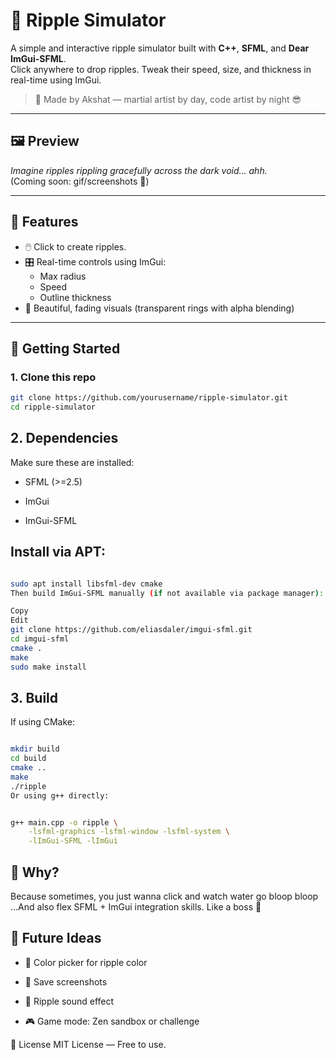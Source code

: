 # 🌊 Ripple Simulator

A simple and interactive ripple simulator built with **C++**, **SFML**, and **Dear ImGui-SFML**.  
Click anywhere to drop ripples. Tweak their speed, size, and thickness in real-time using ImGui.

> 🎯 Made by Akshat — martial artist by day, code artist by night 😎

---

## 🖼️ Preview

*Imagine ripples rippling gracefully across the dark void... ahh.*  
(Coming soon: gif/screenshots 👀)

---

## 🔧 Features

- 🖱️ Click to create ripples.
- 🎛️ Real-time controls using ImGui:
  - Max radius
  - Speed
  - Outline thickness
- 🌈 Beautiful, fading visuals (transparent rings with alpha blending)

---

## 🚀 Getting Started

### 1. Clone this repo
```bash
git clone https://github.com/yourusername/ripple-simulator.git
cd ripple-simulator
```
## 2. Dependencies
Make sure these are installed:

- SFML (>=2.5)

- ImGui

- ImGui-SFML

## Install via APT:

```bash

sudo apt install libsfml-dev cmake
Then build ImGui-SFML manually (if not available via package manager):
```
```bash
Copy
Edit
git clone https://github.com/eliasdaler/imgui-sfml.git
cd imgui-sfml
cmake .
make
sudo make install
```
## 3. Build
If using CMake:

```bash

mkdir build
cd build
cmake ..
make
./ripple
Or using g++ directly:
```
```bash

g++ main.cpp -o ripple \
    -lsfml-graphics -lsfml-window -lsfml-system \
    -lImGui-SFML -lImGui
```
## 🤔 Why?
Because sometimes, you just wanna click and watch water go bloop bloop
…And also flex SFML + ImGui integration skills. Like a boss 💪

## 🧠 Future Ideas
- 🌈 Color picker for ripple color

- 📸 Save screenshots

- 🎵 Ripple sound effect

- 🎮 Game mode: Zen sandbox or challenge

📜 License
MIT License — Free to use.
